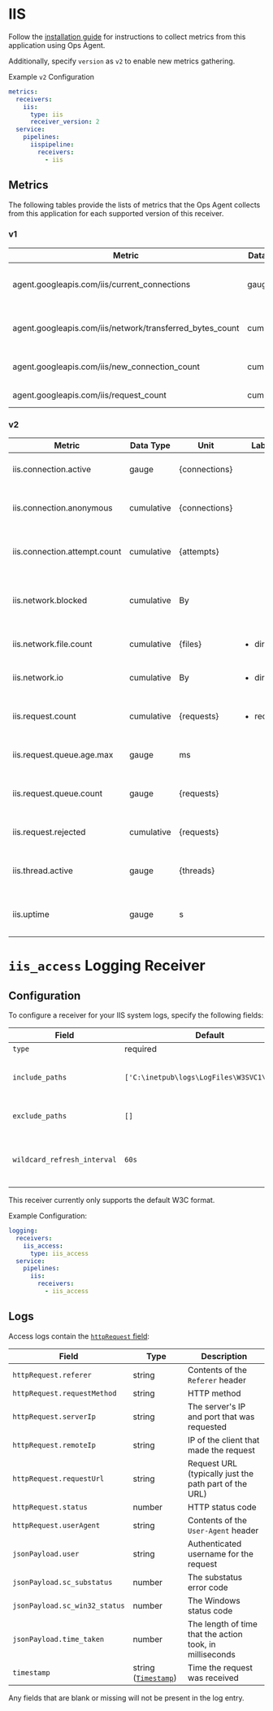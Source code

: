 # IIS

Follow the [installation guide](https://cloud.google.com/stackdriver/docs/solutions/agents/ops-agent/third-party/iis) for instructions to collect metrics from this application using Ops Agent.

Additionally, specify `version` as `v2` to enable new metrics gathering. 

Example `v2` Configuration
```yaml
metrics:
  receivers:
    iis:
      type: iis
      receiver_version: 2
  service:
    pipelines:
      iispipeline:
        receivers:
          - iis
```

## Metrics

The following tables provide the lists of metrics that the Ops Agent collects from this application for each supported version of this receiver.

### v1
| Metric                                                   | Data Type  | Unit | Labels | Description |
| ---                                                      | ---        | ---  | ---    | ---         | 
| agent.googleapis.com/iis/current_connections             | gauge      | 1    |        | Currently open connections to IIS. |
| agent.googleapis.com/iis/network/transferred_bytes_count | cumulative | By   |        | Network bytes transferred by IIS. |
| agent.googleapis.com/iis/new_connection_count            | cumulative | 1    |        | Connections opened to IIS. |
| agent.googleapis.com/iis/request_count                   | cumulative | 1    | state  | Requests made to IIS. |


### v2
| Metric                                                   | Data Type  | Unit | Labels | Description |
| ---                                                      | ---        | ---  | ---    | ---         | 
| iis.connection.active | gauge | {connections} | <ul> </ul>  |Number of active connections. |
| iis.connection.anonymous | cumulative | {connections} | <ul> </ul>  |Number of connections established anonymously. |
| iis.connection.attempt.count | cumulative | {attempts} | <ul> </ul>  |Total number of attempts to connect to the server. |
| iis.network.blocked | cumulative | By | <ul> </ul>  |Number of bytes blocked due to bandwidth throttling. |
| iis.network.file.count | cumulative | {files} | <ul> <li>direction</li> </ul>  |Number of transmitted files. |
| iis.network.io | cumulative | By | <ul> <li>direction</li> </ul>  |Total amount of bytes sent and received. |
| iis.request.count | cumulative | {requests} | <ul> <li>request</li> </ul>  |Total number of requests of a given type. |
| iis.request.queue.age.max | gauge | ms | <ul> </ul>  |Age of oldest request in the queue. |
| iis.request.queue.count | gauge | {requests} | <ul> </ul>  |Current number of requests in the queue. |
| iis.request.rejected | cumulative | {requests} | <ul> </ul>  |Total number of requests rejected. |
| iis.thread.active | gauge | {threads} | <ul> </ul>  |Current number of active threads. |
| iis.uptime | gauge | s | <ul> </ul>  |The amount of time the server has been up. |

# `iis_access` Logging Receiver

## Configuration

To configure a receiver for your IIS system logs, specify the following fields:

| Field                 | Default                           | Description |
| ---                   | ---                               | ---         |
| `type`                | required                          | Must be `iis_access`. |
| `include_paths`       | `['C:\inetpub\logs\LogFiles\W3SVC1\u_ex*']` | A list of filesystem paths to read by tailing each file. A wild card (`*`) can be used in the paths; for example, `C:\inetpub\logs\LogFiles\W3SVC1\u_ex*`. |
| `exclude_paths`       | `[]`                              | A list of filesystem path patterns to exclude from the set matched by `include_paths`.
| `wildcard_refresh_interval` | `60s` | The interval at which wildcard file paths in `include_paths` are refreshed. Specified as a time interval parsable by [time.ParseDuration](https://pkg.go.dev/time#ParseDuration). Must be a multiple of 1s.|

This receiver currently only supports the default W3C format.

Example Configuration:

```yaml
logging:
  receivers:
    iis_access:
      type: iis_access
  service:
    pipelines:
      iis:
        receivers:
          - iis_access
```

## Logs

Access logs contain the [`httpRequest` field](https://cloud.google.com/logging/docs/reference/v2/rest/v2/LogEntry#httprequest):

| Field | Type | Description |
| ---   | ---- | ----------- |
| `httpRequest.referer` | string | Contents of the `Referer` header |
| `httpRequest.requestMethod` | string | HTTP method |
| `httpRequest.serverIp` | string | The server's IP and port that was requested |
| `httpRequest.remoteIp` | string | IP of the client that made the request |
| `httpRequest.requestUrl` | string | Request URL (typically just the path part of the URL) |
| `httpRequest.status` | number | HTTP status code |
| `httpRequest.userAgent` | string | Contents of the `User-Agent` header |
| `jsonPayload.user` | string | Authenticated username for the request |
| `jsonPayload.sc_substatus` | number | The substatus error code |
| `jsonPayload.sc_win32_status` | number | The Windows status code |
| `jsonPayload.time_taken` | number | The length of time that the action took, in milliseconds |
| `timestamp` | string ([`Timestamp`](https://developers.google.com/protocol-buffers/docs/reference/google.protobuf#google.protobuf.Timestamp)) | Time the request was received |

Any fields that are blank or missing will not be present in the log entry.